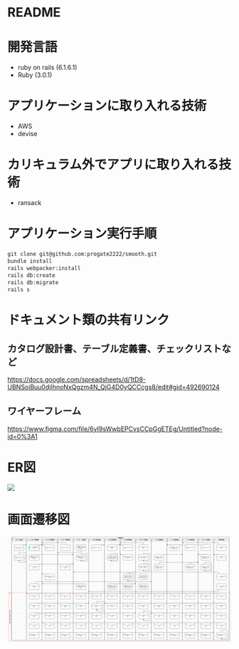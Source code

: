 # README

# 開発言語
- ruby on rails (6.1.6.1)
- Ruby (3.0.1)

# アプリケーションに取り入れる技術
- AWS 
- devise

# カリキュラム外でアプリに取り入れる技術
- ransack

# アプリケーション実行手順
```
git clone git@github.com:progate2222/smooth.git
bundle install
rails webpacker:install
rails db:create
rails db:migrate
rails s
```

# ドキュメント類の共有リンク
## カタログ設計書、テーブル定義書、チェックリストなど
https://docs.google.com/spreadsheets/d/1tD8-UBNSoiBuu0djIhnoNxQgzm4N_QjG4D0yQCCcgs8/edit#gid=492690124

## ワイヤーフレーム
https://www.figma.com/file/6yI9sWwbEPCvsCCpGgETEg/Untitled?node-id=0%3A1

# ER図
<img src= "document/ER図.PNG">

# 画面遷移図
<img src= "document/画面遷移図.PNG">
